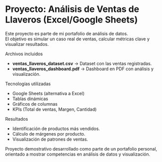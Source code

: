 # Proyecto: Análisis de Ventas de Llaveros (Excel/Google Sheets)

Este proyecto es parte de mi portafolio de análisis de datos.  
El objetivo es simular un caso real de ventas, calcular métricas clave y visualizar resultados.

Archivos incluidos
- **ventas_llaveros_dataset.csv** → Dataset con las ventas registradas.
- **ventas_llaveros_dashboard.pdf** → Dashboard en PDF con análisis y visualización.

Tecnologías utilizadas
- Google Sheets (alternativa a Excel)
- Tablas dinámicas
- Gráficos de columnas
- KPIs (Total de ventas, Margen, Cantidad)

Resultados
- Identificación de productos más vendidos.
- Cálculo de márgenes por producto.
- Visualización de patrones de ventas.

Proyecto demostrativo desarrollado como parte de un portafolio personal, orientado a mostrar competencias en análisis de datos y visualización.
